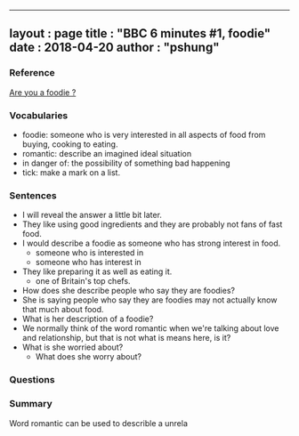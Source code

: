 
---
layout  : page
title   : "BBC 6 minutes #1, foodie"
date       : 2018-04-20
author      : "pshung"
---


### Reference
[Are you a foodie ?](http://www.bbc.co.uk/learningenglish/english/features/6-minute-english/ep-180412)

### Vocabularies
* foodie: someone who is very interested in all aspects of food from buying, cooking to eating.
* romantic: describe an imagined ideal situation
* in danger of: the possibility of something bad happening
* tick: make a mark on a list.

### Sentences
* I will reveal the answer a little bit later.
* They like using good ingredients and they are probably not fans of fast food.
* I would describe a foodie as someone who has strong interest in food.
	* someone who is interested in 
	* someone who has interest in
* They like preparing it as well as eating it.
	* one of Britain's top chefs.
* How does she describe people who say they are foodies?
* She is saying people who say they are foodies may not actually know that much about food.
* What is her description of a foodie?
* We normally think of the word romantic when we're talking about love and relationship, but that is not what is means here, is it?
* What is she worried about?
	* What does she worry about?

### Questions

### Summary
Word romantic can be used to describle a unrela
<!--stackedit_data:
eyJoaXN0b3J5IjpbMTc2MTQ4MzQ4OSwtNjI5NTk1NTYyLDU0NT
c5MDc0Miw4Mjk4MTIxNzEsLTY5ODI0MDU3MiwtNjE2NzYyMjY4
LC0xNzM4OTM1NzkyLDg1NjAyNTg5OSwtMTY3MzI1NzU0XX0=
-->